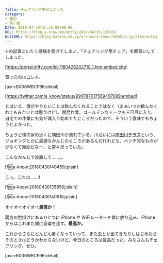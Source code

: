```yaml
---
Title: チェアリング開発よかった
Category:
- 雑記
- 買い物
Date: 2018-04-30T15:56:08+09:00
URL: https://blog.a-know.me/entry/2018/04/30/155608
EditURL: https://blog.hatena.ne.jp/a-know/a-know.hateblo.jp/atom/entry/17391345971639932282
---
```


↓の記事にいたく感銘を受けてしまい、「チェアリング用チェア」を即買いしてしまった。



[https://portal.nifty.com/kiji/180426202710_1.htm:embed:cite]



買ったのはコレ↓。



[asin:B006WBCF9K:detail]




[https://twitter.com/a_know/status/990787617569497089:embed]




とはいえ、僕がやりたいことは飲んだくれることではなく（まぁいつか飲んだくれてもみたいとは思うけど）、開発作業。ゴールデンウィークも三日目に入り、自宅での作業にも気が滅入り始めてたところだったので、そういう意味でもちょうどよかった。


ちょうど僕の家の近くに隅田川が流れている。川沿いには[隅田川テラス](https://ja.wikipedia.org/wiki/%E9%9A%85%E7%94%B0%E5%B7%9D%E3%83%86%E3%83%A9%E3%82%B9)という、ジョギングとかに最適なかんじのところがあるんだけれども、ベンチ的なものが少なくて微妙だなー、と常々思っていた。



<!-- more -->




こんなかんじで設置して......。。


[f:id:a-know:20180430140459j:plain]


こっ、これは......!!


[f:id:a-know:20180430135950j:plain]


[f:id:a-know:20180430140618j:plain]


オイオイオイオイ<b>最高か！</b>


両方の肘掛けにあるひとつに iPhone や WiFiルーターを雑に放り込み、iPhone からはこれまた雑に音楽を流す。<b>最高か。</b>


これからさらにどんどん暑くなっていって、また虫とか出てきたりしはじめたらそのときはどうかわからないけど、今日のところは最高だった。みなさんもチェアリング、ぜひ。


[asin:B006WBCF9K:detail]


<script src="https://moshi-moshi.moshimo.works/moshimoshi/a_know_blog/2018-04-30-155608?title=%E3%83%81%E3%82%A7%E3%82%A2%E3%83%AA%E3%83%B3%E3%82%B0%E9%96%8B%E7%99%BA%E3%82%88%E3%81%8B%E3%81%A3%E3%81%9F"></script>
